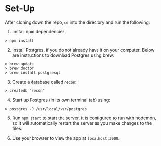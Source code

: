 # Set-Up

After cloning down the repo, ```cd``` into the directory and run the following:

1. Install npm dependencies.

```
> npm install
```

2. Install Postgres, if you do not already have it on your computer. Below are instructions to download Postgres using brew:

```
> brew update
> brew doctor
> brew install postgresql
```

3. Create a database called ```recon```:

```
> createdb 'recon'
```

4. Start up Postgres (in its own terminal tab) using:

```
> postgres -D /usr/local/var/postgres
```

5. Run ```npm start``` to start the server. It is configured to run with nodemon, so it will automatically restart the server as you make changes to the files.

6. Use your browser to view the app at ```localhost:3000```.